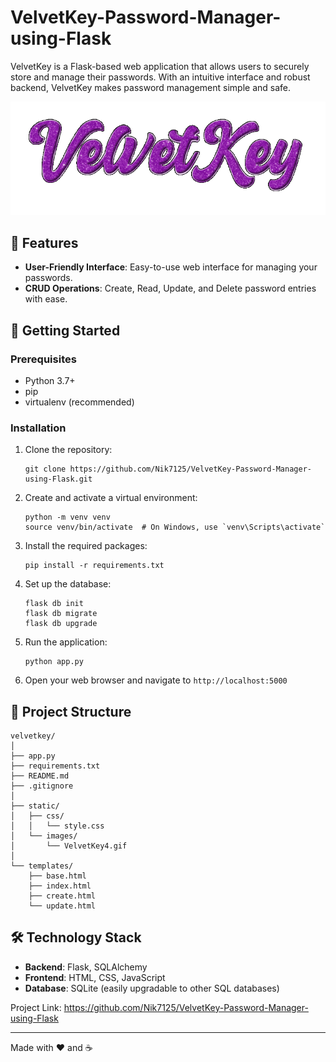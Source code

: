 # VelvetKey-Password-Manager-using-Flask
VelvetKey is a Flask-based web application that allows users to securely store and manage their passwords. With an intuitive interface and robust backend, VelvetKey makes password management simple and safe.

![VelvetKey Logo](static/images/VelvetKey4.gif)

## 🌟 Features

- **User-Friendly Interface**: Easy-to-use web interface for managing your passwords.
- **CRUD Operations**: Create, Read, Update, and Delete password entries with ease.

## 🚀 Getting Started

### Prerequisites

- Python 3.7+
- pip
- virtualenv (recommended)

### Installation

1. Clone the repository:
   ```
   git clone https://github.com/Nik7125/VelvetKey-Password-Manager-using-Flask.git
   ```

2. Create and activate a virtual environment:
   ```
   python -m venv venv
   source venv/bin/activate  # On Windows, use `venv\Scripts\activate`
   ```

3. Install the required packages:
   ```
   pip install -r requirements.txt
   ```

4. Set up the database:
   ```
   flask db init
   flask db migrate
   flask db upgrade
   ```

5. Run the application:
   ```
   python app.py
   ```

6. Open your web browser and navigate to `http://localhost:5000`

## 📁 Project Structure

```
velvetkey/
│
├── app.py
├── requirements.txt
├── README.md
├── .gitignore
│
├── static/
│   ├── css/
│   │   └── style.css
│   └── images/
│       └── VelvetKey4.gif
│
└── templates/
    ├── base.html
    ├── index.html
    ├── create.html
    └── update.html
```

## 🛠 Technology Stack

- **Backend**: Flask, SQLAlchemy
- **Frontend**: HTML, CSS, JavaScript
- **Database**: SQLite (easily upgradable to other SQL databases)

Project Link: https://github.com/Nik7125/VelvetKey-Password-Manager-using-Flask

---

Made with ❤️ and ☕
